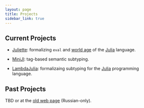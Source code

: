 ```yaml
---
layout: page
title: Projects
sidebar_link: true
---
```


## Current Projects

* [Juliette](projects/juliette):
  formalizing `eval` and [world age](https://docs.julialang.org/en/v1/manual/methods/#Redefining-Methods)
  of the [Julia](https://julialang.org/) language.

* [MiniJl]():
  tag-based semantic subtyping.

* [LambdaJulia](https://www.di.ens.fr/~zappa/projects/lambdajulia/):
  formalizaing subtyping for the [Julia](https://julialang.org/) programming language.

## Past Projects

TBD or at the [old web page](http://staff.mmcs.sfedu.ru/~juliet/ru/projects.ru.html) (Russian-only).
